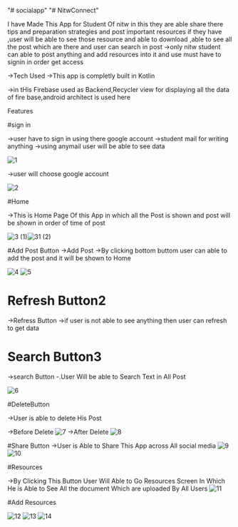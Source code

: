
"# socialapp" 
"# NitwConnect" 


I have Made This App for Student Of nitw in this they are able share there tips and preparation strategies and post important resources if they have ,user will be able to see those resource and able to download ,able to see all the post which are there and user can search in post 
->only nitw student can able to post anything and add resources into it and use must have to signin in order get access

->Tech Used
->This app is completly built in Kotlin

->in tHis Firebase used as Backend,Recycler view for displaying all the data of fire base,android architect is used here

Features

#sign in

->user have to sign in using there google account
  ->student mail for writing anything 
  ->using anymail user will be able to see data
  
  ![1](https://user-images.githubusercontent.com/54497832/124352855-b2b1e800-dc20-11eb-9f13-c9ed351339b9.jpg)

->user will choose google account


![2](https://user-images.githubusercontent.com/54497832/124352884-dc6b0f00-dc20-11eb-843f-d95ede4ad514.jpg)

#Home 

->This is Home Page Of this App in which all the Post is shown and post will be shown in order of time of post

![3 (1)](https://user-images.githubusercontent.com/54497832/124354005-6a49f880-dc27-11eb-8572-f02c46362421.jpg)![31 (2)](https://user-images.githubusercontent.com/54497832/124353979-4981a300-dc27-11eb-97a3-b01d4ed32c49.jpg)






#Add Post Button
->Add Post 
->By clicking bottom buttom user can able to add the post and it will be shown to Home


![4](https://user-images.githubusercontent.com/54497832/124351759-e6d5da80-dc19-11eb-91c0-2c0143b94fc0.jpeg)
![5](https://user-images.githubusercontent.com/54497832/124351762-e89f9e00-dc19-11eb-9535-3baa09d79a5c.jpeg)


# Refresh Button2

->Refress Button 
->if user is not able to see anything then user can refresh to get data

# Search Button3
->search Button
-.User Will be able to Search Text in All Post

![6](https://user-images.githubusercontent.com/54497832/124351904-be021500-dc1a-11eb-8dff-d7f8980878fe.jpeg)


#DeleteButton

->User is able to delete His Post

->Before Delete
![7](https://user-images.githubusercontent.com/54497832/124351988-41236b00-dc1b-11eb-8902-9398e95a59e0.jpeg)
->After Delete
![8](https://user-images.githubusercontent.com/54497832/124351997-4c769680-dc1b-11eb-9544-d195413d93ba.jpeg)

#Share Button
->User is Able to Share This App across All social media
![9](https://user-images.githubusercontent.com/54497832/124352078-bd1db300-dc1b-11eb-98db-e9747e3d7de5.jpeg)
![10](https://user-images.githubusercontent.com/54497832/124352079-be4ee000-dc1b-11eb-933b-b7512945179a.jpeg)


#Resources

->By Clicking This Button User Will Able to Go Resources Screen In Which He is Able to See All the document Which are uploaded By All Users
![11](https://user-images.githubusercontent.com/54497832/124352287-2b16aa00-dc1d-11eb-81cc-8c260ca5dabd.jpeg)


#Add Resources


![12](https://user-images.githubusercontent.com/54497832/124352311-3ec21080-dc1d-11eb-81df-d83bd06de4f2.jpeg)
![13](https://user-images.githubusercontent.com/54497832/124352321-41246a80-dc1d-11eb-913b-2787b4fb3cbc.jpeg)
![14](https://user-images.githubusercontent.com/54497832/124352324-4386c480-dc1d-11eb-9937-45d9f6d2c3b4.jpeg)











